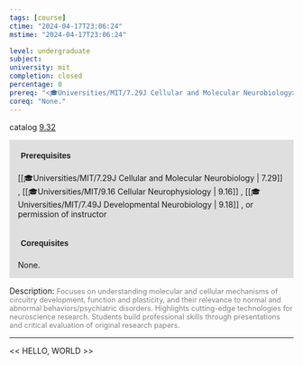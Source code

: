 ```yaml
---
tags: [course]
ctime: "2024-04-17T23:06:24"
mstime: "2024-04-17T23:06:24"

level: undergraduate
subject: 
university: mit
completion: closed
percentage: 0
prereq: "<🎓Universities/MIT/7.29J Cellular and Molecular Neurobiology> , <🎓Universities/MIT/9.16 Cellular Neurophysiology> , <🎓Universities/MIT/7.49J Developmental Neurobiology> , or permission of instructor"
coreq: "None."
---
```


catalog [9.32](http://student.mit.edu/catalog/m9a.html#9.32)

<span style="display: block; padding: 15px; background-color: rgb(100, 100, 100, 0.2);"><font id="m_prereq3806_0" style="display: block; font-family: Arial, sans-serif; font-weight: bold; padding: 5px">Prerequisites</font><br><span id="prereq3806_0">[[🎓Universities/MIT/7.29J Cellular and Molecular Neurobiology | 7.29]] , [[🎓Universities/MIT/9.16 Cellular Neurophysiology | 9.16]] , [[🎓Universities/MIT/7.49J Developmental Neurobiology | 9.18]] , or permission of instructor</span></span>
<span style="display: block; padding: 15px; background-color: rgb(100, 100, 100, 0.2);"><font id="m_coreq3806_0" style="display: block; font-family: Arial, sans-serif; font-weight: bold; padding: 5px">Corequisites</font><br><span id="coreq3806_0">None.</span></span>

<font style="">Description:</font>
<font style="color: grey; font-size: 0.8rem;">Focuses on understanding molecular and cellular mechanisms of circuitry development, function and plasticity, and their relevance to normal and abnormal behaviors/psychiatric disorders. Highlights cutting-edge technologies for neuroscience research. Students build professional skills through presentations and critical evaluation of original research papers.</font>



---

<< HELLO, WORLD >>
